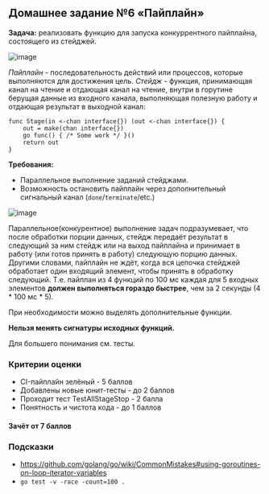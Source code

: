 ## Домашнее задание №6 «Пайплайн»
**Задача:** реализовать функцию для запуска конкуррентного пайплайна, состоящего из стейджей.

![image](https://github.com/user-attachments/assets/13734b78-d2b5-42a2-90b6-5c29ce81a928)

*Пайплайн* - последовательность действий или процессов, которые выполняются для достижения цель.
*Стейдж* - функция, принимающая канал на чтение и отдающая канал на чтение, внутри в горутине берущая данные из входного канала, выполняющая полезную работу и отдающая результат в выходной канал:
```golang
func Stage(in <-chan interface{}) (out <-chan interface{}) {
    out = make(chan interface{})
    go func() { /* Some work */ }()
    return out
}
```

**Требования:**
- Параллельное выполнение заданий стейджами.
- Возможность остановить пайплайн через дополнительный  сигнальный канал (`done`/`terminate`/etc.)

![image](https://github.com/user-attachments/assets/19461acf-384d-45b2-9040-024a24976b07)

Параллельное(конкурентное) выполнение задач подразумевает, что после обработки порции данных, стейдж передаёт результат в следующий за ним стейдж или на выход пайплайна и принимает в работу (или готов принять в работу) следующую порцию данных. Другими словами, пайплайн не ждёт, когда вся цепочка стейджей обработает один входящий элемент, чтобы принять в обработку следующий.
Т.е. пайплан из 4 функций по 100 мс каждая для 5 входных элементов **должен выполняться
гораздо быстрее**, чем за 2 секунды (4 * 100 мс * 5).

При необходимости можно выделять дополнительные функции.

**Нельзя менять сигнатуры исходных функций.**

Для большего понимания см. тесты.

### Критерии оценки
- CI-пайплайн зелёный - 5 баллов
- Добавлены новые юнит-тесты - до 2 баллов
- Проходит тест TestAllStageStop - 2 балла
- Понятность и чистота кода - до 1 баллов

#### Зачёт от 7 баллов

### Подсказки
- https://github.com/golang/go/wiki/CommonMistakes#using-goroutines-on-loop-iterator-variables
- `go test -v -race -count=100 .`
